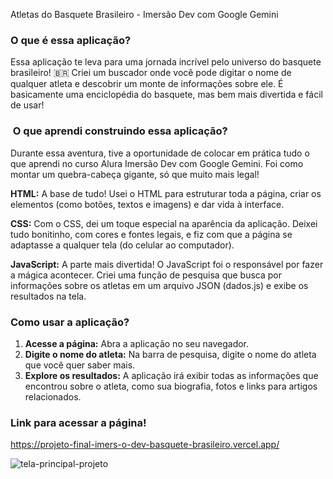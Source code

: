 Atletas do Basquete Brasileiro - Imersão Dev com Google Gemini 

###  O que é essa aplicação?
Essa aplicação te leva para uma jornada incrível pelo universo do basquete brasileiro! 🇧🇷 Criei um buscador onde você pode digitar o nome de qualquer atleta e descobrir um monte de informações sobre ele. É basicamente uma enciclopédia do basquete, mas bem mais divertida e fácil de usar! 

### ️ O que aprendi construindo essa aplicação?
Durante essa aventura, tive a oportunidade de colocar em prática tudo o que aprendi no curso Alura Imersão Dev com Google Gemini. Foi como montar um quebra-cabeça gigante, só que muito mais legal! 

**HTML:** A base de tudo! Usei o HTML para estruturar toda a página, criar os elementos (como botões, textos e imagens) e dar vida à interface.

**CSS:** Com o CSS, dei um toque especial na aparência da aplicação. Deixei tudo bonitinho, com cores e fontes legais, e fiz com que a página se adaptasse a qualquer tela (do celular ao computador).

**JavaScript:** A parte mais divertida! O JavaScript foi o responsável por fazer a mágica acontecer. Criei uma função de pesquisa que busca por informações sobre os atletas em um arquivo JSON (dados.js) e exibe os resultados na tela. 

###  Como usar a aplicação?
1. **Acesse a página:** Abra a aplicação no seu navegador. 
2. **Digite o nome do atleta:** Na barra de pesquisa, digite o nome do atleta que você quer saber mais. 
3. **Explore os resultados:** A aplicação irá exibir todas as informações que encontrou sobre o atleta, como sua biografia, fotos e links para artigos relacionados.

### Link para acessar a página!
https://projeto-final-imers-o-dev-basquete-brasileiro.vercel.app/

![tela-principal-projeto](https://github.com/user-attachments/assets/3cd92463-477c-4b19-8d25-78f1d118ecd6)
